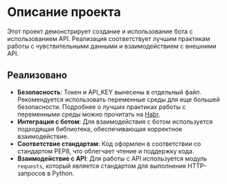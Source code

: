 # Описание проекта

Этот проект демонстрирует создание и использование бота с использованием API. Реализация соответствует лучшим практикам работы с чувствительными данными и взаимодействием с внешними API.

## Реализовано

- **Безопасность**: Токен и API_KEY вынесены в отдельный файл. Рекомендуется использовать переменные среды для еще большей безопасности. Подробнее о лучших практиках работы с переменными среды можно прочитать на [Habr](https://habr.com/ru/post/472674/).
- **Интеграция с ботом**: Для взаимодействия с ботом используется подходящая библиотека, обеспечивающая корректное взаимодействие.
- **Соответствие стандартам**: Код оформлен в соответствии со стандартом PEP8, что облегчает чтение и поддержку кода.
- **Взаимодействие с API**: Для работы с API используется модуль `requests`, который является стандартом для выполнения HTTP-запросов в Python.
